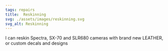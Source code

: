 ```yaml
---
tags: repairs
title:  Reskinning
svg: ./assets/images/reskinning.svg
svg_alt: Reskinning
---
```

I can reskin Spectra, SX-70 and SLR680 cameras with brand new LEATHER, or custom decals and designs